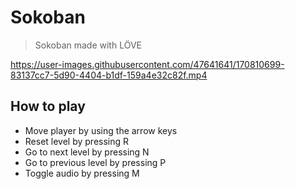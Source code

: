 # Sokoban

> Sokoban made with LÖVE

https://user-images.githubusercontent.com/47641641/170810699-83137cc7-5d90-4404-b1df-159a4e32c82f.mp4

## How to play

- Move player by using the arrow keys
- Reset level by pressing R
- Go to next level by pressing N
- Go to previous level by pressing P
- Toggle audio by pressing M
